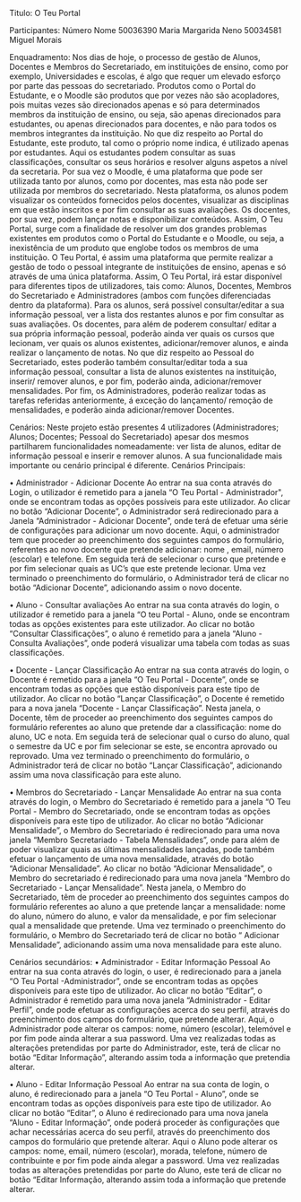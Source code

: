 Titulo: O Teu Portal

Participantes:
Número	Nome
50036390	Maria Margarida Neno
50034581	Miguel Morais

Enquadramento:
Nos dias de hoje, o processo de gestão de Alunos, Docentes e Membros do Secretariado, em instituições de ensino, como por exemplo, Universidades e escolas, é algo que requer um elevado esforço por parte das pessoas do secretariado.
	Produtos como o Portal do Estudante, e o Moodle são produtos que por vezes não são acopladores, pois muitas vezes são direcionados apenas e só para determinados membros da instituição de ensino, ou seja, são apenas direcionados para estudantes, ou apenas direcionados para docentes, e não para todos os membros integrantes da instituição. 
	No que diz respeito ao Portal do Estudante, este produto, tal como o próprio nome indica, é utilizado apenas por estudantes. Aqui os estudantes podem consultar as suas classificações, consultar os seus horários e resolver alguns aspetos a nível da secretaria. 
Por sua vez o Moodle, é uma plataforma que pode ser utilizada tanto por alunos, como por docentes, mas esta não pode ser utilizada por membros do secretariado.
 Nesta plataforma, os alunos podem visualizar os conteúdos fornecidos pelos docentes, visualizar as disciplinas em que estão inscritos e por fim consultar as suas avaliações. Os docentes, por sua vez, podem lançar notas e disponibilizar conteúdos.
	Assim, O Teu Portal, surge com a finalidade de resolver um dos grandes problemas existentes em produtos como o Portal do Estudante e o Moodle, ou seja, a inexistência de um produto que englobe todos os membros de uma instituição. 
O Teu Portal, é assim uma plataforma que permite realizar a gestão de todo o pessoal integrante de instituições de ensino, apenas e só através de uma única plataforma. 
Assim, O Teu Portal, irá estar disponível para diferentes tipos de utilizadores, tais como: Alunos, Docentes, Membros do Secretariado e Administradores (ambos com funções diferenciadas dentro da plataforma).
Para os alunos, será possível consultar/editar a sua informação pessoal, ver a lista dos restantes alunos e por fim consultar as suas avaliações.
Os docentes, para além de poderem consultar/ editar a sua própria informação pessoal, poderão ainda ver quais os cursos que lecionam, ver quais os alunos existentes, adicionar/remover alunos, e ainda realizar o lançamento de notas. 
No que diz respeito ao Pessoal do Secretariado, estes poderão também consultar/editar toda a sua informação pessoal, consultar a lista de alunos existentes na instituição, inserir/ remover alunos, e por fim, poderão ainda, adicionar/remover mensalidades. 
Por fim, os Administradores, poderão realizar todas as tarefas referidas anteriormente, á exceção do lançamento/ remoção de mensalidades, e poderão ainda adicionar/remover Docentes. 


Cenários:
Neste projeto estão presentes 4 utilizadores (Administradores; Alunos; Docentes; Pessoal do Secretariado) apesar dos mesmos partilharem funcionalidades nomeadamente: ver lista de alunos, editar de informação pessoal e inserir e remover alunos. A sua funcionalidade mais importante ou cenário principal é diferente.
Cenários Principais:

•	Administrador - Adicionar Docente
Ao entrar na sua conta através do Login, o utilizador é remetido para a janela “O Teu Portal - Administrador", onde se encontram todas as opções possíveis para este utilizador. 
Ao clicar no botão “Adicionar Docente”, o Administrador será redirecionado para a Janela “Administrador - Adicionar Docente”, onde terá de efetuar uma série de configurações para adicionar um novo docente. 
Aqui, o administrador tem que proceder ao preenchimento dos seguintes campos do formulário, referentes ao novo docente que pretende adicionar: nome , email, número (escolar) e telefone. 
Em seguida terá de selecionar o curso que pretende e por fim selecionar quais as UC’s que este pretende lecionar. 
Uma vez terminado o preenchimento do formulário, o Administrador terá de clicar no botão “Adicionar Docente”, adicionando assim o novo docente.

•	Aluno - Consultar avaliações
Ao entrar na sua conta através do login, o utilizador é remetido para a janela “O teu Portal - Aluno, onde se encontram todas as opções existentes para este utilizador. 
Ao clicar no botão “Consultar Classificações”, o aluno é remetido para a janela “Aluno - Consulta Avaliações”, onde poderá visualizar uma tabela com todas as suas classificações.

•	Docente - Lançar Classificação
Ao entrar na sua conta através do login, o Docente é remetido para a janela “O Teu Portal - Docente”, onde se encontram todas as opções que estão disponíveis para este tipo de utilizador. 
Ao clicar no botão “Lançar Classificação”, o Docente é remetido para a nova janela “Docente - Lançar Classificação”. 
Nesta janela, o Docente, têm de proceder ao preenchimento dos seguintes campos do formulário referentes ao aluno que pretende dar a classificação: nome do aluno, UC e nota. Em seguida terá de selecionar qual o curso do aluno, qual o semestre da UC e por fim selecionar se este, se encontra aprovado ou reprovado. 
Uma vez terminado o preenchimento do formulário, o Administrador terá de clicar no botão “Lançar Classificação”, adicionando assim uma nova classificação para este aluno.

•	Membros do Secretariado - Lançar Mensalidade
Ao entrar na sua conta através do login, o Membro do Secretariado é remetido para a janela “O Teu Portal - Membro do Secretariado, onde se encontram todas as opções disponíveis para este tipo de utilizador. 
Ao clicar no botão “Adicionar Mensalidade”, o Membro do Secretariado é redirecionado para uma nova janela “Membro Secretariado - Tabela Mensalidades”, onde para além de poder visualizar quais as últimas mensalidades lançadas, pode também efetuar o lançamento de uma nova mensalidade, através do botão “Adicionar Mensalidade”.
Ao clicar no botão “Adicionar Mensalidade”, o Membro do secretariado é redirecionado para uma nova janela “Membro do Secretariado - Lançar Mensalidade”.
Nesta janela, o Membro do Secretariado, têm de proceder ao preenchimento dos seguintes campos do formulário referentes ao aluno a que pretende lançar a mensalidade: nome do aluno, número do aluno, e valor da mensalidade, e por fim selecionar qual a mensalidade que pretende.
Uma vez terminado o preenchimento do formulário, o Membro do Secretariado terá de clicar no botão “ Adicionar Mensalidade”, adicionando assim uma nova mensalidade para este aluno.





Cenários secundários:
•	Administrador - Editar Informação Pessoal
Ao entrar na sua conta através do login, o user, é redirecionado para a janela “O Teu Portal -Administrador”, onde se encontram todas as opções disponíveis para este tipo de utilizador.
Ao clicar no botão “Editar”, o Administrador é remetido para uma nova janela “Administrador - Editar Perfil”, onde pode efetuar as configurações acerca do seu perfil, através do preenchimento dos campos do formulário, que pretende alterar. 
Aqui, o Administrador pode alterar os campos: nome, número (escolar), telemóvel e por fim pode ainda alterar a sua password. 
Uma vez realizadas todas as alterações pretendidas por parte do Administrador, este, terá de clicar no botão “Editar Informação”, alterando assim toda a informação que pretendia alterar.


•	Aluno - Editar Informação Pessoal
Ao entrar na sua conta de login, o aluno, é redirecionado para a janela “O Teu Portal - Aluno”, onde se encontram todas as opções disponíveis para este tipo de utilizador. 
Ao clicar no botão “Editar”, o Aluno é redirecionado para uma nova janela “Aluno - Editar Informação”, onde poderá proceder às configurações que achar necessárias acerca do seu perfil, através do preenchimento dos campos do formulário que pretende alterar. 
Aqui o Aluno pode alterar os campos: nome, email, número (escolar), morada, telefone, número de contribuinte e por fim pode ainda alegar a password. 
Uma vez realizadas todas as alterações pretendidas por parte do Aluno, este terá de clicar no botão “Editar Informação, alterando assim toda a informação que pretende alterar.


